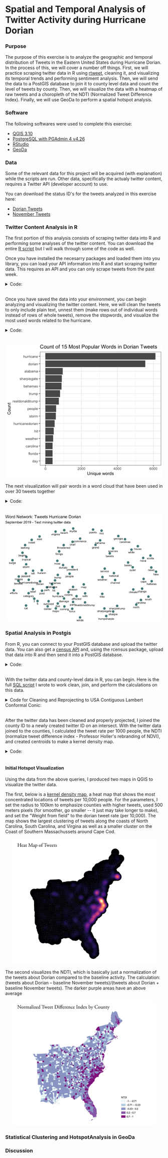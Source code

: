 # Spatial and Temporal Analysis of Twitter Activity during Hurricane Dorian

### Purpose

The purpose of this exercise is to analyze the geographic and temporal distribution of Tweets in the Eastern United States during Hurricane Dorian. In the process of this, we will cover a number off things. First, we will practice scraping twitter data in R using [rtweet](https://cran.r-project.org/web/packages/rtweet/rtweet.pdf), cleaning it, and visualizing its temporal trends and performing sentiment analysis. Then, we will send the data to a PostGIS database to join it to county level data and count the level of tweets by county. Then, we will visualize the data with a heatmap of raw tweets and a choropleth of the NDTI (Normalized Tweet Difference Index). Finally, we will use GeoDa to perform a spatial hotspot analysis.

### Software

The following softwares were used to complete this exercise:

* [QGIS 3.10](https://qgis.org/en/site/forusers/download.html)
* [PostgreSQL with PGAdmin 4 v4.26](https://www.pgadmin.org/download/pgadmin-4-macos/)
* [RStudio](https://rstudio.com/products/rstudio/download/)
* [GeoDa](https://geodacenter.github.io/download.html)

### Data

Some of the relevant data for this project will be acquired (with explanation) while the scripts are run. Other data, specifically the actualy twitter content, requires a Twitter API (developer account) to use.

You can download the status ID's for the tweets analyzed in this exercise here:
* [Dorian Tweets](data/dorianData.csv)
* [November Tweets](data/novemberData.csv)

### Twitter Content Analysis in R

The first portion of this analysis consists of scraping twitter data into R and performing some analyses of the twitter content. You can download the entire [R script](scripts/dorianTwitter.R) but I will walk through some of the code as well.

Once you have installed the necesarry packages and loaded them into you library, you can load your API information into R and start scraping twitter data. This requires an API and you can only scrape tweets from the past week.

<details><summary markdown="snap"> Code: </summary>
  
```r
#set up twitter API information // #replace app, consumer_key, and consumer_secret data with your own developer acct info
#this should launch a web browser and ask you to log in to twitter
twitter_token <- create_token(
  app = "name",  					
  consumer_key = "key",  	
  consumer_secret = "secret", 
  access_token = "token",
  access_secret = "secret"
)

#get tweets for hurricane Dorian, searched on September 11, 2019
dorian <- search_tweets("dorian OR hurricane OR sharpiegate", 
                        n=200000,
                        include_rts=FALSE, 
                        token=twitter_token, 
                        geocode="32,-78,1000mi", 
                        retryonratelimit=TRUE)
```

</details>
<br/>

Once you have saved the data into your environment, you can begin analyzing and visualizing the twitter content. Here, we will clean the tweets to only include plain text, unnest them (make rows out of individual words instead of rows of whole tweets), remove the stopwords, and visualize the most used words related to the hurricane.

<details><summary markdown="snap"> Code: </summary>
  
```r
dorian$text <- plain_tweets(dorian$text)

dorianText <- select(dorian,text)
dorianWords <- unnest_tokens(dorianText, word, text)

# how many words do you have including the stop words?
count(dorianWords)

#create list of stop words (useless words) and add "t.co" twitter links to the list
data("stop_words")
stop_words <- stop_words %>% add_row(word="t.co",lexicon = "SMART")

dorianWords <- dorianWords %>%
  anti_join(stop_words) 

# how many words after removing the stop words?
count(dorianWords)

orianWords %>%
  count(word, sort = TRUE) %>%
  top_n(15) %>%
  mutate(word = reorder(word, n)) %>%
  ggplot(aes(x = word, y = n),
         fill = "darkslategray4") +
  geom_col() +
  xlab(NULL) +
  coord_flip() +
  labs(x = "Count",
       y = "Unique words",
       title = "Count of 15 Most Popular Words in Dorian Tweets") +
  theme(plot.title = element_text(hjust = 0.5),
        axis.text.y = element_text(size = 1)) +
  theme_bw()
```

</details>
<br/>

<p align="center">
  <img src="photos/wordCount.png">
  </p>
  
The next visualization will pair words in a word cloud that have been used in over 30 tweets together

<details><summary markdown="snap"> Code: </summary>
  
```r
#create word pairs
dorianWordPairs <- dorianWords %>% select(word) %>%
  mutate(word = removeWords(word, stop_words$word)) %>%
  unnest_tokens(paired_words, word, token = "ngrams", n = 2)

dorianWordPairs <- separate(dorianWordPairs, paired_words, c("word1", "word2"),sep=" ")
dorianWordPairs <- dorianWordPairs %>% count(word1, word2, sort=TRUE)

#graph a word cloud with space indicating association. you may change the filter to filter more or less than pairs with 10 instances
dorianWordPairs %>%
  filter(n >= 30) %>%
  graph_from_data_frame() %>%
  ggraph(layout = "fr") +
  geom_node_point(color = "darkslategray4", size = 3) +
  geom_node_text(aes(label = name), vjust = 1.8, size = 3) +
  labs(title = "Word Network: Tweets Hurricane Dorian",
       subtitle = "September 2019 - Text mining twitter data ",
       x = "", y = "") +
  theme_void()
```

</details>
<br/>

<p align="center">
  <img src="photos/wordCloud.png">
  </p>

### Spatial Analysis in Postgis

From R, you can connect to your PostGIS database and upload the twitter data. You can also get a [census API](https://api.census.gov/data/key_signup.html) and, using the rcensus package, upload that data into R and then send it into a PostGIS database.

<details><summary markdown="snap"> Code: </summary>

```r
#Connectign to Postgres
#Create a con database connection with the dbConnect function.
#Change the database name, user, and password to your own!
con <- dbConnect(RPostgres::Postgres(), 
                 dbname='yourname', 
                 host='yourhost', 
                 user='youruser', 
                 password='yourpassword*') 

#list the database tables, to check if the database is working
dbListTables(con) 

#create a simple table for uploading
dorain <- select(dorain,c("user_id","status_id","text","lat","lng"),starts_with("place"))

#write data to the database
#replace new_table_name with your new table name
#replace dhshh with the data frame you want to upload to the database 
dbWriteTable(con,'dorain',dorian, overwrite=TRUE)
dbWriteTable(con,'november',november, overwrite=TRUE)

#SQL to add geometry column of type point and crs NAD 1983: 
#SELECT AddGeometryColumn ('public','winter','geom',4269,'POINT',2, false);
#SQL to calculate geometry: update winter set geom = st_transform(st_makepoint(lng,lat),4326,4269);

#get a Census API here: https://api.census.gov/data/key_signup.html
#replace the key text 'yourkey' with your own key!
Counties <- get_estimates("county",
                          product="population",
                          output="wide",
                          geometry=TRUE,
                          keep_geo_vars=TRUE, 
                          key="yourkey")

#make all lower-case names for this table
counties <- lownames(Counties)
dbWriteTable(con,'counties',counties, overwrite=TRUE)
#SQL to update geometry column for the new table: select populate_geometry_columns('westcounties'::regclass);

#disconnect from the database
dbDisconnect(con)
```

</details>
<br/>

With the twitter data and county-level data in R, you can begin. Here is the full [SQL script](scripts/sqlDorian.sql) I wrote to work clean, join, and perform the calculations on this data.

<details><summary markdown="snap"> Code for Cleaning and Reprojecting to USA Contiguous Lambert Conformal Conic: </summary>
  
```sql
/* Add a projected coordinate system to your database (will need it for twitter data) */
INSERT into spatial_ref_sys (srid, auth_name, auth_srid, proj4text, srtext) values ( 9102004, 'esri', 102004, '+proj=lcc +lat_1=33 +lat_2=45 +lat_0=39 +lon_0=-96 +x_0=0 +y_0=0 +ellps=GRS80 +datum=NAD83 +units=m +no_defs ', 'PROJCS["USA_Contiguous_Lambert_Conformal_Conic",GEOGCS["GCS_North_American_1983",DATUM["North_American_Datum_1983",SPHEROID["GRS_1980",6378137,298.257222101]],PRIMEM["Greenwich",0],UNIT["Degree",0.017453292519943295]],PROJECTION["Lambert_Conformal_Conic_2SP"],PARAMETER["False_Easting",0],PARAMETER["False_Northing",0],PARAMETER["Central_Meridian",-96],PARAMETER["Standard_Parallel_1",33],PARAMETER["Standard_Parallel_2",45],PARAMETER["Latitude_Of_Origin",39],UNIT["Meter",1],AUTHORITY["EPSG","102004"]]');

/* Add geometry column to twitter data */
ALTER TABLE dorian ADD COLUMN geom geometry;
ALTER TABLE november ADD COLUMN geom geometry;

/* Create points for twitter data, reproject, and populate geometry columns */
UPDATE dorian
SET geom = ST_TRANSFORM( ST_SETSRID( ST_MAKEPOINT(lng, lat), 4326), 102004);
SELECT populate_geometry_columns('dorian'::regclass);

UPDATE november
SET geom = ST_TRANSFORM( ST_SETSRID( ST_MAKEPOINT(lng, lat), 4326), 102004);
SELECT populate_geometry_columns('november'::regclass);

/* Counties should be imported from R with the correct geometry type but no srid */
/* Set SRID for the counties data */
/* select srid -- if set then look for select populate geom columns (if not then have to do to query to set them */
ALTER TABLE counties
ALTER COLUMN geometry TYPE geometry(MultiPolygon,102004) 
USING ST_SetSRID(geometry,102004);

/* update geometry of counties */
/* for some reason -- the Query above projects it into the map in WGS 84 (visually) even though it claims it is 102004, the additional query below seems to clear this error */
UPDATE counties
SET geometry = ST_TRANSFORM( ST_SETSRID( geometry, 4326), 102004);

/* Add a primary key to counties */
ALTER TABLE counties ADD PRIMARY KEY (geoid);

/* Get rid of counties outside of area of interest (east coast) */
DELETE FROM counties
WHERE statefp NOT IN ('54',	'51',	'50',	'47',	'45',	'44',	'42',	'39',	'37',	'36',	'34',	'33',	'29',	'28',	'25',	'24',	'23',	'22',	'21',	'18',	'17',	'13',	'12',	'11',	'10',	'09',	'05',	'01');
```

</details>
<br/>

After the twitter data has been cleaned and properly projected, I joined the county ID to a newly created twitter ID on an intersect. With the twitter data joined to the counties, I calculated the tweet rate per 1000 people, the NDTI (normalize tweet difference index - Professor Holler's rebranding of NDVI), and created centroids to make a kernel density map.


<details><summary> Code: </summary>
  
```sql
/* Count number of each type of tweet by county */
/* add geoid column to tweet tables to count by */
ALTER TABLE dorian ADD COLUMN geoid varchar(5);
ALTER TABLE november ADD COLUMN geoid varchar(5);

/* match respective tweet geoid column to county column where they intersect */
UPDATE dorian
SET geoid = counties.geoid
FROM counties
WHERE ST_INTERSECTS(dorian.geom, counties.geometry);

UPDATE november
SET geoid = counties.geoid
FROM counties
WHERE ST_INTERSECTS(november.geom, counties.geometry);

/* Count unique values to find column to count number of tweets by  */
SELECT DISTINCT user_id, status_id
FROM dorian;

/* Create tables with tweet counties grouped by county */
CREATE TABLE dorian_ct AS
SELECT COUNT(user_id), geoid
FROM dorian
GROUP BY geoid;

CREATE TABLE november_ct AS
SELECT COUNT(user_id), geoid
FROM november
GROUP BY geoid;

/* Add columns to for respective tweet counts, set count column to zero so nulls are counted as zeros, and then populate with counts from aggregated twitter counts */
ALTER TABLE counties ADD COLUMN dorian_ct INTEGER;
UPDATE counties
SET dorian_ct = 0;
UPDATE counties
SET dorian_ct = dorian_ct.count
FROM dorian_ct
WHERE dorian_ct.geoid = counties.geoid;

ALTER TABLE counties ADD COLUMN nov_ct INTEGER;
UPDATE counties
SET nov_ct = 0;
UPDATE counties 
SET nov_ct = november_ct.count
FROM november_ct
WHERE november_ct.geoid = counties.geoid;

/* Add column to calculate tweet rate and calculate rate per 10000 people */
ALTER TABLE counties ADD COLUMN dorian_rt REAL;
UPDATE counties 
SET dorian_rt = (dorian_ct/pop) * 10000;

ALTER TABLE counties ADD COLUMN nov_rt REAL;
UPDATE counties 
SET nov_rt = (nov_ct/pop) * 10000;

/* Add column to calculate NDTI */
ALTER TABLE counties ADD COLUMN ndti REAL;
UPDATE counties 
SET ndti = (1.0 * dorian_ct - nov_ct)/(1.0 * dorian_ct + nov_ct)
WHERE (dorian_ct + nov_ct) > 0;

/* Set NDTI Nulls = 0 */
UPDATE counties
SET ndti = 0
WHERE ndti = null;

/* Centroids for heat map */
CREATE TABLE counties_pts AS 
SELECT*, ST_CENTROID(geometry)
FROM counties
```

</details>
<br/>

#### Initial Hotspot Visualization

Using the data from the above queries, I produced two maps in QGIS to visualize the twitter data.

The first, below is a [kernel density map](https://pro.arcgis.com/en/pro-app/tool-reference/spatial-analyst/kernel-density.htm), a heat map that shows the most concentrated locations of tweets per 10,000 people. For the parameters, I set the radius to 100km to emphasize counties with higher tweets, used 500 meters pixels (for smoother, go smaller -- it just may take longer to make), and set the "Weight from field" to the dorian tweet rate (per 10,000). The map shows the largest clustering of tweets along the coasts of North Carolina, South Carolina, and Virgina as well as a smaller cluster on the Coast of Southern Massachussets around Cape Cod.

<p align="center">
  <img height="400" src="photos/heatMap.png">
  </p>
  
  
The second visualizes the NDTI, which is basically just a normalization of the tweets about Dorian compared to the baseline activity. The calculation:  (tweets about Dorian – baseline November tweets)/(tweets about Dorian + baseline November tweets). The darker purple areas have an above average 

<p align="center">
  <img height="400" src="photos/NDTImap.png">
  </p>
  


### Statistical Clustering and HotspotAnalysis in GeoDa

### Discussion



